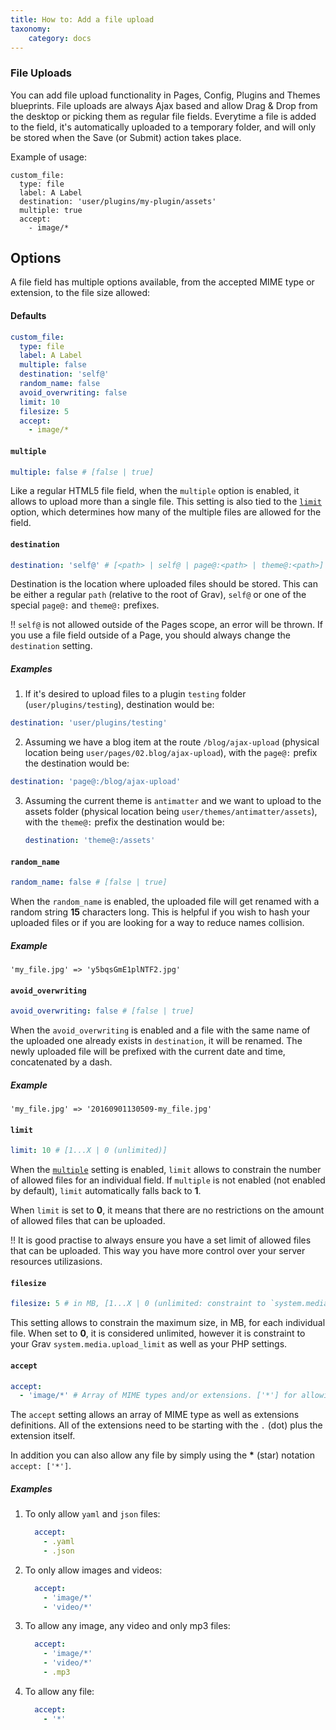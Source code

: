 ```yaml
---
title: How to: Add a file upload
taxonomy:
    category: docs
---
```


### File Uploads

You can add file upload functionality in Pages, Config, Plugins and Themes blueprints. File uploads are always Ajax based and allow Drag & Drop from the desktop or picking them as regular file fields. Everytime a file is added to the field, it's automatically uploaded to a temporary folder, and will only be stored when the Save (or Submit) action takes place.

Example of usage:

```
custom_file:
  type: file
  label: A Label
  destination: 'user/plugins/my-plugin/assets'
  multiple: true
  accept:
    - image/*
```

## Options

A file field has multiple options available, from the accepted MIME type or extension, to the file size allowed:

#### Defaults

```yaml
custom_file:
  type: file
  label: A Label
  multiple: false
  destination: 'self@'
  random_name: false
  avoid_overwriting: false
  limit: 10
  filesize: 5
  accept:
    - image/*
```

#### `multiple`

``` yaml
multiple: false # [false | true]
```

Like a regular HTML5 file field, when the `multiple` option is enabled, it allows to upload more than a single file. This setting is also tied to the [`limit`](#limit) option, which determines how many of the multiple files are allowed for the field.

#### `destination`

``` yaml
destination: 'self@' # [<path> | self@ | page@:<path> | theme@:<path>]
```

Destination is the location where uploaded files should be stored. This can be either a regular `path` (relative to the root of Grav), `self@` or one of the special  `page@:` and `theme@:` prefixes.

!! `self@` is not allowed outside of the Pages scope, an error will be thrown. If you use a file field outside of a Page, you should always change the `destination` setting.

##### Examples

1. If it's desired to upload files to a plugin `testing` folder (`user/plugins/testing`), destination would be:
  ```yaml
  destination: 'user/plugins/testing'
  ```

2. Assuming we have a blog item at the route `/blog/ajax-upload` (physical location being `user/pages/02.blog/ajax-upload`), with the `page@:` prefix the destination would be:

  ```yaml
  destination: 'page@:/blog/ajax-upload'
  ```
3. Assuming the current theme is `antimatter` and we want to upload to the assets folder (physical location being `user/themes/antimatter/assets`), with the `theme@:` prefix the destination would be:

   ```yaml
   destination: 'theme@:/assets'
   ```

#### `random_name`

``` yaml
random_name: false # [false | true]
```

When the `random_name` is enabled, the uploaded file will get renamed with a random string **15** characters long. This is helpful if you wish to hash your uploaded files or if you are looking for a way to reduce names collision.

##### Example
```
'my_file.jpg' => 'y5bqsGmE1plNTF2.jpg'
```

#### `avoid_overwriting`

``` yaml
avoid_overwriting: false # [false | true]
```

When the `avoid_overwriting` is enabled and a file with the same name of the uploaded one already exists in `destination`, it will be renamed. The newly uploaded file will be prefixed with the current date and time, concatenated by a dash.

##### Example
```
'my_file.jpg' => '20160901130509-my_file.jpg'
```

#### `limit`

``` yaml
limit: 10 # [1...X | 0 (unlimited)]
```

When the [`multiple`](#multiple) setting is enabled, `limit` allows to constrain the number of allowed files for an individual field. If `multiple` is not enabled (not enabled by default), `limit` automatically falls back to **1**.

When `limit` is set to **0**, it means that there are no restrictions on the amount of allowed files that can be uploaded.

!! It is good practise to always ensure you have a set limit of allowed files that can be uploaded. This way you have more control over your server resources utilizasions.

#### `filesize`

``` yaml
filesize: 5 # in MB, [1...X | 0 (unlimited: constraint to `system.media.upload_limit` setting)]
```

This setting allows to constrain the maximum size, in MB, for each individual file. When set to **0**, it is considered unlimited, however it is constraint to your Grav `system.media.upload_limit` as well as your PHP settings.

#### `accept`

``` yaml
accept:
  - 'image/*' # Array of MIME types and/or extensions. ['*'] for allowing any file.
```

The `accept` setting allows an array of MIME type as well as extensions definitions. All of the extensions need to be starting with the `.` (dot) plus the extension itself.

In addition you can also allow any file by simply using the __*__ (star) notation `accept: ['*']`.

##### Examples

1. To only allow `yaml` and `json` files:
   ``` yaml
     accept:
       - .yaml
       - .json
   ```
2. To only allow images and videos:
   ``` yaml
     accept:
       - 'image/*'
       - 'video/*'
   ```
3. To allow any image, any video and only mp3 files:
   ``` yaml
     accept:
       - 'image/*'
       - 'video/*'
       - .mp3
   ```
4. To allow any file:
   ``` yaml
     accept:
       - '*'
   ```
